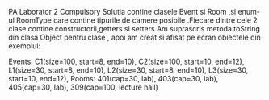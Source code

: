 PA Laborator 2 Compulsory
Solutia contine clasele Event si Room ,si enum-ul RoomType care contine tipurile de camere posibile .Fiecare dintre cele 2 clase contine constructorii,getters si setters.Am suprascris metoda toString din clasa Object pentru clase , apoi am creat si afisat pe ecran obiectele din exemplul:

Events: C1(size=100, start=8, end=10), C2(size=100, start=10, end=12), L1(size=30, start=8, end=10), L2(size=30, start=8, end=10), L3(size=30, start=10, end=12), 
Rooms: 401(cap=30, lab), 403(cap=30, lab), 405(cap=30, lab), 309(cap=100, lecture hall)

